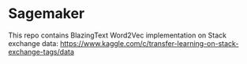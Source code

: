 # Sagemaker
This repo contains BlazingText Word2Vec implementation on Stack exchange data: https://www.kaggle.com/c/transfer-learning-on-stack-exchange-tags/data
